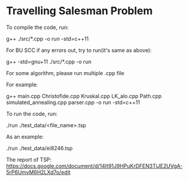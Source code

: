 
# Travelling Salesman Problem

To compile the code, run:

g++ ./src/*.cpp -o run -std=c++11

For BU SCC if any errors out, try to run(it's same as above):

g++ -std=gnu+11 ./src/*.cpp -o run    

For some algorithm, please run multiple .cpp file

For example: 

g++ main.cpp Christofide.cpp Kruskal.cpp LK_alo.cpp Path.cpp simulated_annealing.cpp parser.cpp -o run -std=c++11

To run the code, run:

./run ./test_data/<file_name>.tsp

As an example:

./run ./test_data/ei8246.tsp

The report of TSP:
https://docs.google.com/document/d/14It91J9HPuKrDFEN3TjJE2UVgA-5rP6UmvM6H2LXd7o/edit
